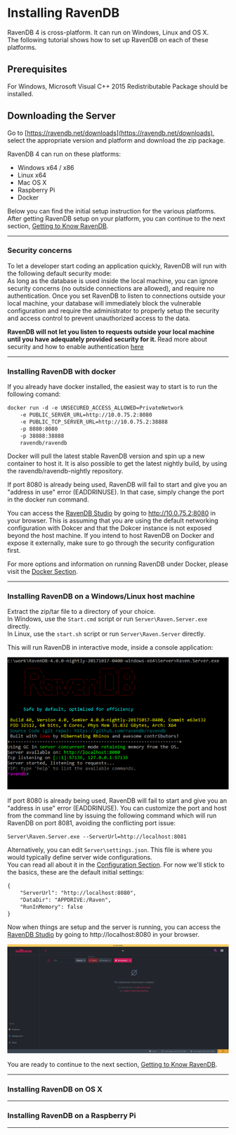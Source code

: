 # Installing RavenDB  

RavenDB 4 is cross-platform. It can run on Windows, Linux and OS X.  
The following tutorial shows how to set up RavenDB on each of these platforms.   

## Prerequisites  

For Windows, Microsoft Visual C++ 2015 Redistributable Package should be installed.

## Downloading the Server  

Go to [https://ravendb.net/downloads](https://ravendb.net/downloads), select the appropriate version and platform and download the zip package.   

RavenDB 4 can run on these platforms:

- Windows x64 / x86  
- Linux x64  
- Mac OS X  
- Raspberry Pi  
- Docker  

Below you can find the initial setup instruction for the various platforms. After getting RavenDB setup on your platform, you can 
continue to the next section, [Getting to Know RavenDB](getting-to-know).

<hr />

### Security concerns

To let a developer start coding an application quickly, RavenDB will run with the following default security mode:  
As long as the database is used inside the local machine, you can ignore security concerns (no outside connections are allowed), 
and require no authentication. Once you set RavenDB to listen to connections outside your local machine, 
your database will immediately block the vulnerable configuration and require the administrator to properly setup the security and 
access control to prevent unauthorized access to the data.

<strong>RavenDB will not let you listen to requests outside your local machine until you have adequately provided security for it.  </strong>
Read more about security and how to enable authentication [here]()

<hr />

### Installing RavenDB with docker

If you already have docker installed, the easiest way to start is to run the following comand:

    docker run -d -e UNSECURED_ACCESS_ALLOWED=PrivateNetwork 
        -e PUBLIC_SERVER_URL=http://10.0.75.2:8080 
        -e PUBLIC_TCP_SERVER_URL=http://10.0.75.2:38888 
        -p 8080:8080 
        -p 38888:38888 
        ravendb/ravendb

Docker will pull the latest stable RavenDB version and spin up a new container to host it. It is also possible to get the latest nightly build, by using the ravendb/ravendb-nightly repository.

If port 8080 is already being used, RavenDB will fail to start and give you an "address in use" error (EADDRINUSE). In that case, simply change the port in the docker run command.

You can access the [RavenDB Studio]() by going to http://10.0.75.2:8080 in your browser. This is assuming that you are using the default networking
configuration with Dokcer and that the Dokcer instance is not exposed beyond the host machine. If you intend to host RavenDB on Docker and expose it 
externally, make sure to go through the security configuration first. 

For more options and information on running RavenDB under Docker, please visit the [Docker Section]().

<hr />

### Installing RavenDB on a Windows/Linux host machine

Extract the zip/tar file to a directory of your choice.  
In Windows, use the `Start.cmd` script or run `Server\Raven.Server.exe` directly.  
In Linux, use the `start.sh` script or run `Server\Raven.Server` directly.  

This will run RavenDB in interactive mode, inside a console application:

![Figure 1: RavenDB console.](images\console.png) 

If port 8080 is already being used, RavenDB will fail to start and give you an "address in use" error (EADDRINUSE).
You can customize the port and host from the command line by issuing the following command which will run RavenDB on port 8081, avoiding the conflicting port issue:    

    Server\Raven.Server.exe --ServerUrl=http://localhost:8081

Alternatively, you can edit `Server\settings.json`. This file is where you would typically define server wide configurations.  
You can read all about it in the [Configuration Section](). For now we'll stick to the basics, these are the default initial settings:  

    {  
        "ServerUrl": "http://localhost:8080",  
        "DataDir": "APPDRIVE:/Raven",  
        "RunInMemory": false  
    }  

Now when things are setup and the server is running, you can access the [RavenDB Studio]() by going to http://localhost:8080 in your browser.

![Figure 2: Accessing the Studio for the first time.](images\studio.png)

You are ready to continue to the next section, [Getting to Know RavenDB](getting-to-know).

<hr />

### Installing RavenDB on OS X


<hr />

### Installing RavenDB on a Raspberry Pi

<hr />
